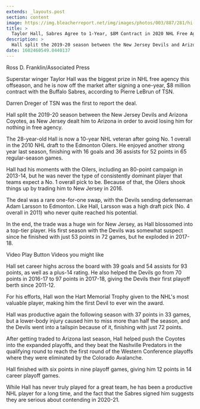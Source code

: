 ```yaml
--- 
extends: _layouts.post 
section: content 
image: https://img.bleacherreport.net/img/images/photos/003/887/281/hi-res-1fb5af8aeb7255fa456323ce01703e04_crop_exact.jpg?w=1200&h=1200&q=75 
title: > 
  Taylor Hall, Sabres Agree to 1-Year, $8M Contract in 2020 NHL Free Agency 
description: > 
  Hall split the 2019-20 season between the New Jersey Devils and Arizona Coyotes, as New Jersey dealt him to Arizona in order to avoid losing him for nothing in free agency.The 28-year-old Hall is now a 10-year NHL veteran after going No.In the end, the trade was a huge win for New Jersey, as Hall blossomed into a top-tier player.Hall finished with six points in nine playoff games, giving him 12 points in 14 career playoff games.While Hall has never truly played for a great team, he has been a productive NHL player for a long time, and the fact that the Sabres signed him suggests they are serious about contending in 2020-21. 
date: 1602460549.0440137 
--- 
```

Ross D. Franklin/Associated Press

Superstar winger Taylor Hall was the biggest prize in NHL free agency this offseason, and he is now off the market after signing a one-year, $8 million contract with the Buffalo Sabres, according to Pierre LeBrun of TSN.

Darren Dreger of TSN was the first to report the deal.

Hall split the 2019-20 season between the New Jersey Devils and Arizona Coyotes, as New Jersey dealt him to Arizona in order to avoid losing him for nothing in free agency.

The 28-year-old Hall is now a 10-year NHL veteran after going No. 1 overall in the 2010 NHL draft to the Edmonton Oilers. He enjoyed another strong year last season, finishing with 16 goals and 36 assists for 52 points in 65 regular-season games.

Hall had his moments with the Oilers, including an 80-point campaign in 2013-14, but he was never the type of consistently dominant player that teams expect a No. 1 overall pick to be. Because of that, the Oilers shook things up by trading him to New Jersey in 2016.

The deal was a rare one-for-one swap, with the Devils sending defenseman Adam Larsson to Edmonton. Like Hall, Larsson was a high draft pick (No. 4 overall in 2011) who never quite reached his potential.

In the end, the trade was a huge win for New Jersey, as Hall blossomed into a top-tier player. His first season with the Devils was somewhat suspect since he finished with just 53 points in 72 games, but he exploded in 2017-18.

Video Play Button Videos you might like

Hall set career highs across the board with 39 goals and 54 assists for 93 points, as well as a plus-14 rating. He also helped the Devils go from 70 points in 2016-17 to 97 points in 2017-18, giving the Devils their first playoff berth since 2011-12.

For his efforts, Hall won the Hart Memorial Trophy given to the NHL's most valuable player, making him the first Devil to ever win the award.

Hall was productive again the following season with 37 points in 33 games, but a lower-body injury caused him to miss more than half the season, and the Devils went into a tailspin because of it, finishing with just 72 points.

After getting traded to Arizona last season, Hall helped push the Coyotes into the expanded playoffs, and they beat the Nashville Predators in the qualifying round to reach the first round of the Western Conference playoffs where they were eliminated by the Colorado Avalanche.

Hall finished with six points in nine playoff games, giving him 12 points in 14 career playoff games.

While Hall has never truly played for a great team, he has been a productive NHL player for a long time, and the fact that the Sabres signed him suggests they are serious about contending in 2020-21.